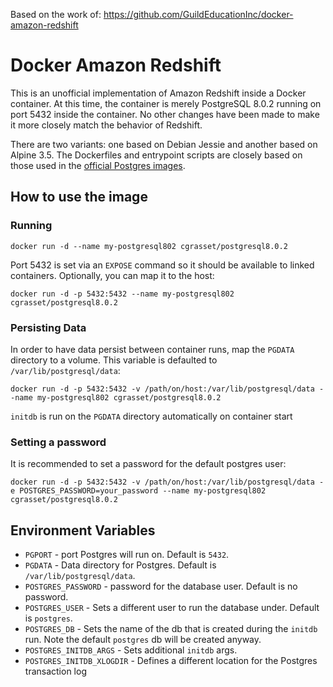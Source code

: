 Based on the work of: https://github.com/GuildEducationInc/docker-amazon-redshift

# Docker Amazon Redshift

This is an unofficial implementation of Amazon Redshift inside a Docker container. At this time, the container is merely PostgreSQL 8.0.2 running  on port 5432 inside the container. No other changes have been made to make it more closely match the behavior of Redshift.

There are two variants: one based on Debian Jessie and another based on Alpine 3.5. The Dockerfiles and entrypoint scripts are closely based on those used in the [official Postgres images](https://hub.docker.com/_/postgres/).

## How to use the image

### Running
`docker run -d --name my-postgresql802 cgrasset/postgresql8.0.2`

Port 5432 is set via an `EXPOSE` command so it should be available to linked containers. Optionally, you can map it to the host:

`docker run -d -p 5432:5432 --name my-postgresql802 cgrasset/postgresql8.0.2`

### Persisting Data

In order to have data persist between container runs, map the `PGDATA` directory to a volume. This variable is defaulted to `/var/lib/postgresql/data`:

`docker run -d -p 5432:5432 -v /path/on/host:/var/lib/postgresql/data --name my-postgresql802 cgrasset/postgresql8.0.2`

`initdb` is run on the `PGDATA` directory automatically on container start

### Setting a password

It is recommended to set a password for the default postgres user:

`docker run -d -p 5432:5432 -v /path/on/host:/var/lib/postgresql/data -e POSTGRES_PASSWORD=your_password --name my-postgresql802 cgrasset/postgresql8.0.2`

## Environment Variables

* `PGPORT` - port Postgres will run on. Default is `5432`.
* `PGDATA` - Data directory for Postgres. Default is `/var/lib/postgresql/data`.
* `POSTGRES_PASSWORD` - password for the database user. Default is no password.
* `POSTGRES_USER` - Sets a different user to run the database under. Default is `postgres`.
* `POSTGRES_DB` - Sets the name of the db that is created during the `initdb` run. Note the default `postgres` db will be created anyway.
* `POSTGRES_INITDB_ARGS` - Sets additional `initdb` args.
* `POSTGRES_INITDB_XLOGDIR` - Defines a different location for the Postgres transaction log
